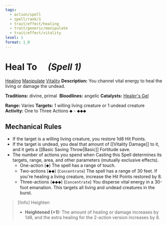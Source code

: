 ```yaml
---
tags:
  - action/spell
  - spell/rank/1
  - trait/effect/healing
  - trait/generic/manipulate
  - trait/effect/vitality
level: 1
format: 1_0
---
```

# Heal [](#Actions "Single Action") To [](#Actions "Three-Action") &emsp;*(Spell 1)*

[Healing](Healing.md "Effect Trait") [Manipulate](Manipulate.md "General Trait") [Vitality](Vitality.md "Effect Trait") 
**Description:** You channel vital energy to heal the living or damage the undead.

**Traditions:** divine, primal 
**Bloodlines:** angelic
**Catalysts:** [Healer's Gel](https://2e.aonprd.com/Equipment.aspx?ID=1007)

**Range:** Varies
**Targets:** 1 willing living creature or 1 undead creature
**Activity:** One to Three Actions ⬥ - ⬥⬥⬥

## Mechanical Rules

- If the target is a willing living creature, you restore 1d8 Hit Points.
- If the target is undead, you deal that amount of [[Vitality Damage]] to it, and it gets a [[Basic Saving Throw|Basic]] Fortitude save.
- The number of actions you spend when Casting this Spell determines its targets, range, area, and other parameters (mutually exclusive effects).
	- One-action (⬥) The spell has a range of touch.  
	- Two-actions (⬥⬥) (`Concentrate`) The spell has a range of 30 feet. If you're healing a living creature, increase the Hit Points restored by 8.  
	- Three-actions (⬥⬥⬥) (`Concentrate`) You disperse vital energy in a 30-foot emanation. This targets all living and undead creatures in the burst.

> [!info] Heighten
>- **Heightened (+1):** The amount of healing or damage increases by 1d8, and the extra healing for the 2-action version increases by 8.